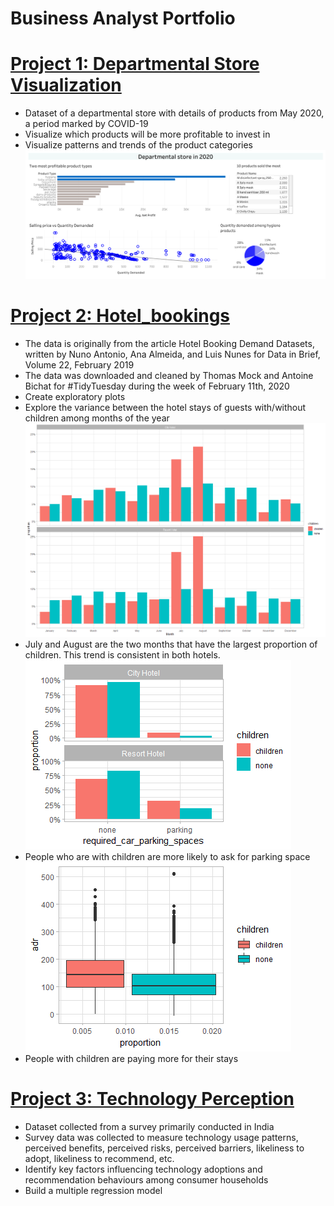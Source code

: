 # Business Analyst Portfolio
# [Project 1: Departmental Store Visualization](https://github.com/ngctramnl/Departmental_Store)
- Dataset of a departmental store with details of products from May 2020, a period marked by COVID-19
- Visualize which products will be more profitable to invest in
- Visualize patterns and trends of the product categories
![alt text](https://github.com/ngctramnl/Departmental_Store/blob/main/Dashboard%202.png)

# [Project 2: Hotel_bookings](https://github.com/ngctramnl/Hotel_bookings)
- The data is originally from the article Hotel Booking Demand Datasets, written by Nuno Antonio, Ana Almeida, and Luis Nunes for Data in Brief, Volume 22, February 2019
- The data was downloaded and cleaned by Thomas Mock and Antoine Bichat for #TidyTuesday during the week of February 11th, 2020
- Create exploratory plots
- Explore the variance between the hotel stays of guests with/without children among months of the year
![alt text](https://github.com/ngctramnl/Hotel_bookings/blob/main/Month.png)
- July and August are the two months that have the largest proportion of children. This trend is consistent in both hotels.
![alt text](https://github.com/ngctramnl/Hotel_bookings/blob/main/Parking.png)
- People who are with children are more likely to ask for parking space
![alt text](https://github.com/ngctramnl/Hotel_bookings/blob/main/Boxplot.png)
- People with children are paying more for their stays

# [Project 3: Technology Perception](https://github.com/ngctramnl/TechnologyAdoption)
- Dataset collected from a survey primarily conducted in India
- Survey data was collected to measure technology usage patterns, perceived benefits, perceived risks, perceived barriers, likeliness to adopt, likeliness to recommend, etc.
- Identify key factors influencing technology adoptions and recommendation behaviours among consumer households
- Build a multiple regression model





